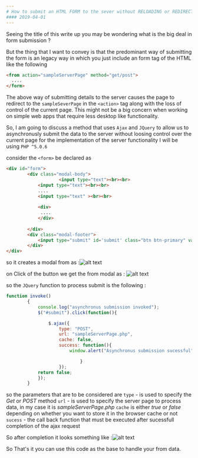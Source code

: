 ```yaml
---
# How to submit an HTML FORM to the sever without RELOADING or REDIRECTING to the server page ?
#### 2019-04-01
---
```


Seeing the title of this write up you may be wondering what is the big deal in form submission ?

But the thing that I want to convey is that the predominant way of submitting the form is an legacy way in which you just include an form tag of the HTML like the following
```HTML
<from action="sampleServerPage" method="get/post">
  ....
</form>
```
The above way of submitting details to the server causes the page to redirect to the `sampleSeverPage` in the `<action>` tag along with the loss of control of the current page. This might not be a big concern when working on simple web apps that require less desktop like functionality.

So, I am going to discuss a method that uses `Ajax` and `JQuery` to allow us to asynchronusly submit the data to the server without loosing control over the current page
for the implementation of the server functionality I will be using `PHP ^5.0.6`


consider the `<form>` be declared as
```HTML
<div id="form"> 
		<div class="modal-body">
            		<input type="text"><br><br>
			<input type="text"><br><br>
			....
			<input type="text" ><br><br>
			
			<div>
			 ....
			</div>
			
		</div>
		<div class="modal-footer">
			<input type="submit" id='submit' class="btn btn-primary" value="SUBMIT">
		</div>
</div>
```
so it creates a modal from as :![alt text](https://b3ejla.bn.files.1drv.com/y4mNZI9PpmS-nNolYoD8svisbxxOjQaebMrktC8F50AL2uJ4-O3P--nKXwXB--l4pM4ZzNLgtLa3qEHpAWseTVM9TzVE_ncwZF67nXlX-ybcUJ2jx4oxifs7Andtvux77sMHufd0HxsJoVNXqbUYfli-_Vl-8UqicddVSvIKYvh27WB3UU1v2NH3EufwznJdK8V5DC8cnYNmEG3A9NPJvNsWQ?width=1920&height=1080&cropmode=none)

on Click of the button we get the from modal as :
![alt text](https://b3fuhw.bn.files.1drv.com/y4muzQl0aUjhkpmjxw0PlidO8np_6f_lXy3M6gHkPPTFo3vD1ktBEnnnWGivDv9HQgnh3RPK5wnB4K0COogq6aHEYEJZ9nZ7vCrF5iSdw2p7DMZtzntNzIP2V4c45tv8guIpMNLLf5jNkC3ARgM4UEONwvFYr-S7ejaxKkQHD68EFMc3g32IX_ZrAHB8H93EsSE39_GeZYLJk5Sj0_5fFyhHg?width=1920&height=1080&cropmode=none)

so the `JQuery` function to process submit is the following :
```javascript
function invoke()
		{
			console.log("asynchronus submission invoked");
			$("#submit").click(function(){

				$.ajax({
					type: "POST",
					url: "sampleServerPage.php",
					cache: false,
					success: function(){
						window.alert("Asynchronus submission sucessful");

							}
					});
			return false;
			});
		}
```

so the parameters that are to be considered are `type` - is used to specify the *Get* or *POST* method `url` - is used to specify the server page to process data, in my case it is *sampleServerPage.php* `cache` is either *true* or *false* depending on whether you want to store it in the browser cache or not `sucess` - the call back function that must be executed after sucessfull completion of the ajax request

So after completion it looks something like :![alt text](https://b3htqg.bn.files.1drv.com/y4mRIaw_RcBFMO1f1MJlfNUNqWrWG1nUsdFRzoeBnZs9wBRngr-C7Ya27qtkNlMNMelMv-v3_6phhJPfYvJhvoAWFZwq4aRM4RspG3etA66A0_r19AG-a3CP5tUyoE4Ml664T5bn_L9M6LNPtLy9GXOPmwz4xoOZkhts21CX10IrUGUNgvunmwpf6_6GZjNlIC-vtKSXvZpMEf6PGVABHXlxg?width=1920&height=1080&cropmode=none)

So That's it you can use this code as the base to handle your from data.

